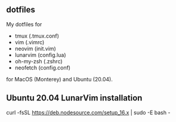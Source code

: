 ## dotfiles

My dotfiles for 
- tmux (.tmux.conf)
- vim (.vimrc)
- neovim (init.vim)
- lunarvim (config.lua)
- oh-my-zsh (.zshrc)
- neofetch (config.conf)

for MacOS (Monterey) and Ubuntu (20.04).

## Ubuntu 20.04 LunarVim installation
curl -fsSL https://deb.nodesource.com/setup_16.x | sudo -E bash -
